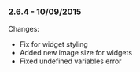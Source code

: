 

### 2.6.4 - 10/09/2015

 Changes: 


 * Fix for widget styling
 * Added new image size for widgets
 * Fixed undefined variables error
